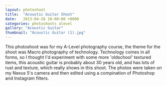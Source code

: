 ```yaml
---
layout: photoshoot
title:  "Acoustic Guitar Shoot"
date:   2013-04-28 16:00:00 +0000
categories: photoshoots alevel
gallery: "Acoustic Guitar"
thumbnail: "Acoustic Guitar (1).jpg"
---
```

This photoshoot was for my A-Level photography course, the theme for the shoot was Macro photography of technology. Technology comes in all forms, so I thought I'd experiment with some more 'oldschool' textured items, this acoustic guitar is probably about 30 years old, and has lots of rust and texture, which really shows in this shoot. The photos were taken on my Nexus 5's camera and then edited using a compination of Photoshop and Instagram filters.
